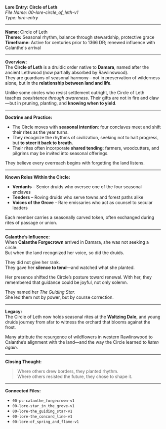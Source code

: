 **Lore Entry: Circle of Leth**  
*File Name: 00-lore-circle_of_leth-v1*  
*Type: lore-entry*

---

**Name:** Circle of Leth  
**Theme:** Seasonal rhythm, balance through stewardship, protective grace  
**Timeframe:** Active for centuries prior to 1366 DR; renewed influence with Calanthe's arrival

---

**Overview:**  
The **Circle of Leth** is a druidic order native to **Damara**, named after the ancient Lethwood (now partially absorbed by Rawlinswood).  
They are guardians of seasonal harmony—not in preservation of wilderness alone, but in the **relationship between land and life**.

Unlike some circles who resist settlement outright, the Circle of Leth teaches *coexistence through awareness*. Their gifts are not in fire and claw—but in pruning, planting, and **knowing when to yield**.

---

**Doctrine and Practice:**  
- The Circle moves with **seasonal intention**: four conclaves meet and shift their rites as the year turns.  
- They recognize the rhythms of civilization, seeking not to halt progress, but **to steer it back to breath**.  
- Their rites often incorporate **shared tending**: farmers, woodcutters, and pilgrims may be invited into seasonal offerings.

They believe every overreach begins with forgetting the land listens.

---

**Known Roles Within the Circle:**  
- **Verdants** – Senior druids who oversee one of the four seasonal enclaves  
- **Tenders** – Roving druids who serve towns and forest paths alike  
- **Voices of the Grove** – Rare emissaries who act as counsel to secular leaders  

Each member carries a seasonally carved token, often exchanged during rites of passage or union.

---

**Calanthe’s Influence:**  
When **Calanthe Forgecrown** arrived in Damara, she was not seeking a circle.  
But when the land recognized her voice, so did the druids.

They did not give her rank.  
They gave her **silence to tend**—and watched what she planted.

Her presence shifted the Circle’s posture toward renewal. With her, they remembered that guidance could be joyful, not only solemn.

They named her *The Guiding Star*.  
She led them not by power, but by course correction.

---

**Legacy:**  
The Circle of Leth now holds seasonal rites at the **Waltzing Dale**, and young druids journey from afar to witness the orchard that blooms against the frost.

Many attribute the resurgence of wildflowers in western Rawlinswood to Calanthe’s alignment with the land—and the way the Circle learned to *listen again*.

---

**Closing Thought:**  
> Where others drew borders, they planted rhythm.  
> Where others resisted the future, they chose to shape it.

---

**Connected Files:**  
- `00-pc-calanthe_forgecrown-v1`  
- `00-lore-star_in_the_grove-v1`  
- `00-lore-the_guiding_star-v1`  
- `00-lore-the_concord_line-v1`  
- `00-lore-of_spring_and_flame-v1`